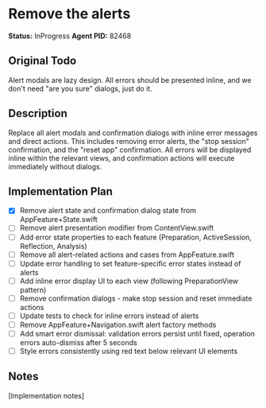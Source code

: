# Remove the alerts
**Status:** InProgress
**Agent PID:** 82468

## Original Todo
Alert modals are lazy design. All errors should be presented inline, and we don't need "are you sure" dialogs, just do it.

## Description
Replace all alert modals and confirmation dialogs with inline error messages and direct actions. This includes removing error alerts, the "stop session" confirmation, and the "reset app" confirmation. All errors will be displayed inline within the relevant views, and confirmation actions will execute immediately without dialogs.

## Implementation Plan
- [x] Remove alert state and confirmation dialog state from AppFeature+State.swift
- [ ] Remove alert presentation modifier from ContentView.swift
- [ ] Add error state properties to each feature (Preparation, ActiveSession, Reflection, Analysis)
- [ ] Remove all alert-related actions and cases from AppFeature.swift
- [ ] Update error handling to set feature-specific error states instead of alerts
- [ ] Add inline error display UI to each view (following PreparationView pattern)
- [ ] Remove confirmation dialogs - make stop session and reset immediate actions
- [ ] Update tests to check for inline errors instead of alerts
- [ ] Remove AppFeature+Navigation.swift alert factory methods
- [ ] Add smart error dismissal: validation errors persist until fixed, operation errors auto-dismiss after 5 seconds
- [ ] Style errors consistently using red text below relevant UI elements

## Notes
[Implementation notes]